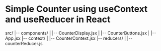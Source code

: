 # Simple Counter using useContext and useReducer in React

src/
|-- components/
| |-- CounterDisplay.jsx
| |-- CounterButtons.jsx
| |-- App.jsx
|-- context/
| |-- CounterContext.jsx
|-- reducers/
| |-- counterReducer.js
